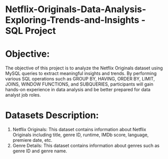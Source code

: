 # Netflix-Originals-Data-Analysis-Exploring-Trends-and-Insights - SQL Project
# Objective:
The objective of this project is to analyze the Netflix Originals dataset using MySQL queries to extract meaningful insights and trends. By performing various SQL operations such as GROUP BY, HAVING, ORDER BY, LIMIT, JOINS, WINDOW FUNCTIONS, and SUBQUERIES, participants will gain hands-on experience in data analysis and be better prepared for data analyst job roles.

# Datasets Description:
1. Netflix Originals: This dataset contains information about Netflix Originals including title, genre ID, runtime, IMDb score, language, premiere date, etc.
2. Genre Details: This dataset contains information about genres such as genre ID and genre name.













